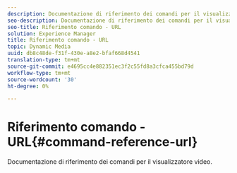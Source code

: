 ```yaml
---
description: Documentazione di riferimento dei comandi per il visualizzatore video.
seo-description: Documentazione di riferimento dei comandi per il visualizzatore video.
seo-title: Riferimento comando - URL
solution: Experience Manager
title: Riferimento comando - URL
topic: Dynamic Media
uuid: db8c48de-f31f-430e-a8e2-bfaf668d4541
translation-type: tm+mt
source-git-commit: e4695cc4e882351ec3f2c55fd8a3cfca455bd79d
workflow-type: tm+mt
source-wordcount: '30'
ht-degree: 0%

---
```



# Riferimento comando - URL{#command-reference-url}

Documentazione di riferimento dei comandi per il visualizzatore video.

